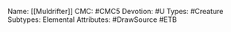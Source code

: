 Name: [[Muldrifter]]
CMC: #CMC5
Devotion: #U
Types: #Creature
Subtypes: Elemental
Attributes: #DrawSource #ETB 